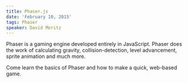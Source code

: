 ```yaml
---
title: Phaser.js
date: 'February 10, 2015'
tags: Phaser
speaker: David Moritz
---
```


Phaser is a gaming engine developed entirely in JavaScript. Phaser does the
work of calculating gravity, collision-detection, level advancement, sprite
animation and much more.

Come learn the basics of Phaser and how to make a quick, web-based game.
